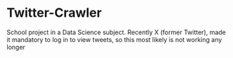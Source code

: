 # Twitter-Crawler

School project in a Data Science subject. Recently X (former Twitter), made it mandatory to log in to view tweets, so this most likely is not working any longer
